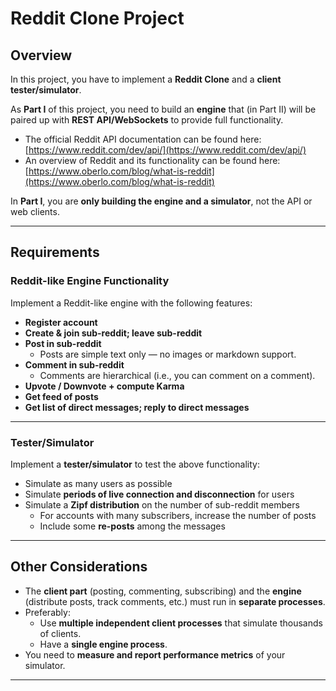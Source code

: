 # Reddit Clone Project

## Overview
In this project, you have to implement a **Reddit Clone** and a **client tester/simulator**.

As **Part I** of this project, you need to build an **engine** that (in Part II) will be paired up with **REST API/WebSockets** to provide full functionality.

- The official Reddit API documentation can be found here:  
  [https://www.reddit.com/dev/api/](https://www.reddit.com/dev/api/)
- An overview of Reddit and its functionality can be found here:  
  [https://www.oberlo.com/blog/what-is-reddit](https://www.oberlo.com/blog/what-is-reddit)

In **Part I**, you are **only building the engine and a simulator**, not the API or web clients.

---

## Requirements

### Reddit-like Engine Functionality
Implement a Reddit-like engine with the following features:

- **Register account**
- **Create & join sub-reddit; leave sub-reddit**
- **Post in sub-reddit**
  - Posts are simple text only — no images or markdown support.
- **Comment in sub-reddit**
  - Comments are hierarchical (i.e., you can comment on a comment).
- **Upvote / Downvote + compute Karma**
- **Get feed of posts**
- **Get list of direct messages; reply to direct messages**

---

### Tester/Simulator
Implement a **tester/simulator** to test the above functionality:

- Simulate as many users as possible
- Simulate **periods of live connection and disconnection** for users
- Simulate a **Zipf distribution** on the number of sub-reddit members  
  - For accounts with many subscribers, increase the number of posts  
  - Include some **re-posts** among the messages

---

## Other Considerations

- The **client part** (posting, commenting, subscribing) and the **engine** (distribute posts, track comments, etc.) must run in **separate processes**.
- Preferably:
  - Use **multiple independent client processes** that simulate thousands of clients.
  - Have a **single engine process**.
- You need to **measure and report performance metrics** of your simulator.

---

